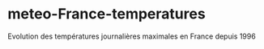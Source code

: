 # meteo-France-temperatures
Evolution des températures journalières maximales en France depuis 1996
